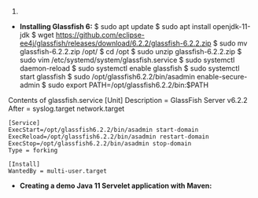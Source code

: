 1.

- **Installing Glassfish 6:**
    $ sudo apt update
    $ sudo apt install openjdk-11-jdk
    $ wget https://github.com/eclipse-ee4j/glassfish/releases/download/6.2.2/glassfish-6.2.2.zip
    $ sudo mv glassfish-6.2.2.zip /opt/
    $ cd /opt
    $ sudo unzip glassfish-6.2.2.zip
    $ sudo vim /etc/systemd/system/glassfish.service
    $ sudo systemctl daemon-reload
    $ sudo systemctl enable glassfish
    $ sudo systemctl start glassfish
    $ sudo /opt/glassfish6.2.2/bin/asadmin enable-secure-admin
    $ sudo export PATH=/opt/glassfish6.2.2/bin:$PATH
    
Contents of glassfish.service
    [Unit]
    Description = GlassFish Server v6.2.2
    After = syslog.target network.target

    [Service]
    ExecStart=/opt/glassfish6.2.2/bin/asadmin start-domain
    ExecReload=/opt/glassfish6.2.2/bin/asadmin restart-domain
    ExecStop=/opt/glassfish6.2.2/bin/asadmin stop-domain
    Type = forking

    [Install]
    WantedBy = multi-user.target
    
- **Creating a demo Java 11 Servelet application with Maven:**
